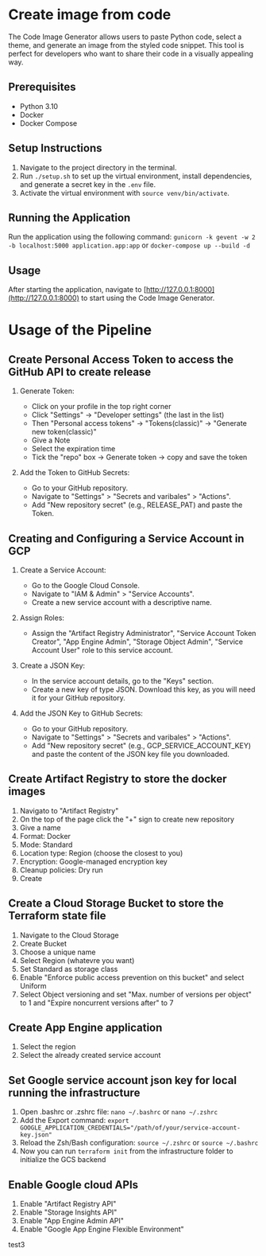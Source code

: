 # Create image from code

The Code Image Generator allows users to paste Python code, select a theme, and generate an image from the styled code snippet. This tool is perfect for developers who want to share their code in a visually appealing way.

## Prerequisites

- Python 3.10
- Docker
- Docker Compose

## Setup Instructions

1. Navigate to the project directory in the terminal.
2. Run `./setup.sh` to set up the virtual environment, install dependencies, and generate a secret key in the `.env` file.
3. Activate the virtual environment with `source venv/bin/activate`.

## Running the Application

Run the application using the following command:
`gunicorn -k gevent -w 2 -b localhost:5000 application.app:app` or `docker-compose up --build -d`

## Usage

After starting the application, navigate to [http://127.0.0.1:8000](http://127.0.0.1:8000) to start using the Code Image Generator.

# Usage of the Pipeline

## Create Personal Access Token to access the GitHub API to create release

1. Generate Token:

   - Click on your profile in the top right corner
   - Click "Settings" -> "Developer settings" (the last in the list)
   - Then "Personal access tokens" -> "Tokens(classic)" -> "Generate new token(classic)"
   - Give a Note
   - Select the expiration time
   - Tick the "repo" box -> Generate token -> copy and save the token

2. Add the Token to GitHub Secrets:

   - Go to your GitHub repository.
   - Navigate to "Settings" > "Secrets and varibales" > "Actions".
   - Add "New repository secret" (e.g., RELEASE_PAT) and paste the Token.

## Creating and Configuring a Service Account in GCP

1. Create a Service Account:

   - Go to the Google Cloud Console.
   - Navigate to "IAM & Admin" > "Service Accounts".
   - Create a new service account with a descriptive name.

2. Assign Roles:

   - Assign the "Artifact Registry Administrator", "Service Account Token Creator", "App Engine Admin", "Storage Object Admin", "Service Account User" role to this service account.

3. Create a JSON Key:

   - In the service account details, go to the "Keys" section.
   - Create a new key of type JSON. Download this key, as you will need it for your GitHub repository.

4. Add the JSON Key to GitHub Secrets:

   - Go to your GitHub repository.
   - Navigate to "Settings" > "Secrets and varibales" > "Actions".
   - Add "New repository secret" (e.g., GCP_SERVICE_ACCOUNT_KEY) and paste the content of the JSON key file you downloaded.

## Create Artifact Registry to store the docker images

1. Navigato to "Artifact Registry"
2. On the top of the page click the "+" sign to create new repository
3. Give a name
4. Format: Docker
5. Mode: Standard
6. Location type: Region (choose the closest to you)
7. Encryption: Google-managed encryption key
8. Cleanup policies: Dry run
9. Create

## Create a Cloud Storage Bucket to store the Terraform state file

1. Navigate to the Cloud Storage
2. Create Bucket
3. Choose a unique name
4. Select Region (whatevre you want)
5. Set Standard as storage class
6. Enable "Enforce public access prevention on this bucket" and select Uniform
7. Select Object versioning and set "Max. number of versions per object" to 1 and "Expire noncurrent versions after" to 7

## Create App Engine application

1. Select the region
2. Select the already created service account

## Set Google service account json key for local running the infrastructure

1. Open .bashrc or .zshrc file: `nano ~/.bashrc` or `nano ~/.zshrc`
2. Add the Export command: `export GOOGLE_APPLICATION_CREDENTIALS="/path/of/your/service-account-key.json"`
3. Reload the Zsh/Bash configuration: `source ~/.zshrc` or `source ~/.bashrc`
4. Now you can run `terraform init` from the infrastructure folder to initialize the GCS backend

## Enable Google cloud APIs

1. Enable "Artifact Registry API"
2. Enable "Storage Insights API"
3. Enable "App Engine Admin API"
4. Enable "Google App Engine Flexible Environment"

test3
